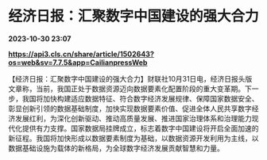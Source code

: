 # 经济日报：汇聚数字中国建设的强大合力

**2023-10-30 23:07**

**https://api3.cls.cn/share/article/1502643?os=web&sv=7.7.5&app=CailianpressWeb**

【经济日报：汇聚数字中国建设的强大合力】财联社10月31日电，经济日报头版文章称，当前，我国正处于数据资源迈向数据要素化配置阶段的重大变革期。下一步，我国将加快构建适应数据特征、符合数字经济发展规律、保障国家数据安全、彰显创新引领的数据基础制度，加快实现数据要素价值、促进全体人民共享数字经济发展红利，为深化创新驱动、推动高质量发展、推进国家治理体系和治理能力现代化提供有力支撑。国家数据局挂牌成立，标志着数字中国建设将开启全面加速的新征程。我国将加快形成以数据要素制度为基础，以数据资源开发利用为主线，以数据基础设施为载体的新格局，为全球数字经济发展贡献智慧和力量。